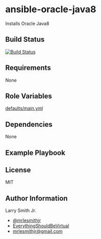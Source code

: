 # ansible-oracle-java8

Installs Oracle Java8

## Build Status

[![Build Status](https://travis-ci.org/mrlesmithjr/ansible-oracle-java8.svg?branch=master)](https://travis-ci.org/mrlesmithjr/ansible-oracle-java8)

## Requirements

None

## Role Variables

[defaults/main.yml](defaults/main.yml)

## Dependencies

None

## Example Playbook

## License

MIT

## Author Information

Larry Smith Jr.

- [@mrlesmithjr](https://www.twitter.com/mrlesmithjr)
- [EverythingShouldBeVirtual](http://everythingshouldbevirtual.com)
- [mrlesmithjr@gmail.com](mailto:mrlesmithjr@gmail.com)
